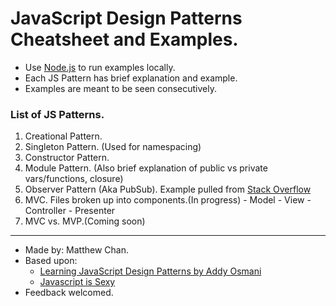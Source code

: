 # JavaScript Design Patterns Cheatsheet and Examples.
  - Use [Node.js](http://nodejs.org) to run examples locally.
  - Each JS Pattern has brief explanation and example.
  - Examples are meant to be seen consecutively.

### List of JS Patterns.
  1. Creational Pattern.
  2. Singleton Pattern. (Used for namespacing) 
  3. Constructor Pattern.
  4. Module Pattern. (Also brief explanation of public vs private vars/functions, closure)
  5. Observer Pattern (Aka PubSub). Example pulled from [Stack Overflow](http://stackoverflow.com/questions/13512949/why-would-one-use-the-publish-subscribe-pattern-in-js-jquery)
  6. MVC. Files broken up into components.(In progress)
    - Model
    - View
    - Controller
    - Presenter
  7. MVC vs. MVP.(Coming soon)
  

----------------------------------------------------------------------------------------

  - Made by: Matthew Chan.
  - Based upon:
      * [Learning JavaScript Design Patterns by Addy Osmani](http://it-ebooks.info/book/724/)
      * [Javascript is Sexy](http://javascriptissexy.com)
  -  Feedback welcomed.

